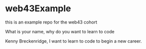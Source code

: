 # web43Example
this is an example repo for the web43 cohort


What is your name, why do you want to learn to code

Kenny Breckenridge, I want to learn to code to begin a new career.